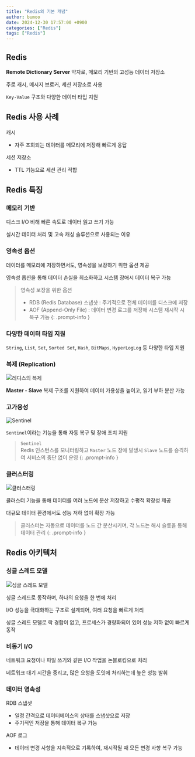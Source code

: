 ```yaml
---
title: "Redis의 기본 개념"
author: bumoo
date: 2024-12-30 17:57:00 +0900
categories: ["Redis"]
tags: ["Redis"]
---
```


## Redis
**Remote Dictionary Server** 약자로, 메모리 기반의 고성능 데이터 저장소

주로 캐시, 메시지 브로커, 세션 저장소로 사용

`Key-Value` 구조와 다양한 데이터 타입 지원

## Redis 사용 사례

캐시
- 자주 조회되는 데이터를 메모리에 저장해 빠르게 응답

세션 저장소
- TTL 기능으로 세션 관리 적합

## Redis 특징

### 메모리 기반
디스크 I/O 비해 빠른 속도로 데이터 읽고 쓰기 가능

실시간 데이터 처리 및 고속 캐싱 솔루션으로 사용되는 이유

### 영속성 옵션
데이터를 메모리에 저장하면서도, 영속성을 보장하기 위한 옵션 제공

영속성 옵션을 통해 데이터 손실을 최소화하고 시스템 장애시 데이터 복구 가능

> 영속성 보장을 위한 옵션
> - RDB (Redis Database) 스냅샷 : 주기적으로 전체 데이터를 디스크에 저장
> - AOF (Append-Only File) : 데이터 변경 로그를 저장해 시스템 재시작 시 복구 가능
{: .prompt-info }

### 다양한 데이터 타입 지원
`String`, `List`, `Set`, `Sorted Set`, `Hash`, `BitMaps`, `HyperLogLog` 등 다양한 타입 지원

### 복제 (Replication)
![레디스의 복제](https://github.com/user-attachments/assets/dc62ed7c-fb60-404d-b783-6dc3f0f9164f)

**Master - Slave** 복제 구조를 지원하여 데이터 가용성을 높이고, 읽기 부하 분산 가능

### 고가용성
![Sentinel](https://github.com/user-attachments/assets/c431be47-39e4-450a-bf3a-e7ba21657b76)

`Sentinel`이라는 기능을 통해 자동 복구 및 장애 조치 지원

> `Sentinel`<br>
> Redis 인스턴스를 모니터링하고 `Master` 노드 장애 발생시 `Slave` 노드를 승격하여 서비스의 중단 없이 운영
{: .prompt-info }

### 클러스터링
![클러스터링](https://github.com/user-attachments/assets/b21c02be-9631-4414-b2f1-580b2cf73b82)

클러스터 기능을 통해 데이터를 여러 노드에 분산 저장하고 수평적 확장성 제공

대규모 데이터 환경에서도 성능 저하 없이 확장 가능

> 클러스터는 자동으로 데이터를 노드 간 분산시키며, 각 노드는 해시 슬롯을 통해 데이터 관리
{: .prompt-info }

## Redis 아키텍처

### 싱글 스레드 모델
![싱글 스레드 모델](https://github.com/user-attachments/assets/1121460e-f3bd-45d2-897e-f9c0b61fef13)

싱글 스레드로 동작하며, 하나의 요청을 한 번에 처리

I/O 성능을 극대화하는 구조로 설계되어, 여러 요청을 빠르게 처리

싱글 스레드 모델로 락 경합이 없고, 프로세스가 경량화되어 있어 성능 저하 없이 빠르게 동작


### 비동기 I/O
네트워크 요청이나 파일 쓰기와 같은 I/O 작업을 논블로킹으로 처리

네트워크 대기 시간을 중리고, 많은 요청을 도잇에 처리하는데 높은 성능 발휘

### 데이터 영속성

RDB 스냅샷
- 일정 간격으로 데이터베이스의 상태를 스냅샷으로 저장
- 주기적인 저장을 통해 데이터 복구 가능

AOF 로그
- 데이터 변경 사항을 지속적으로 기록하여, 재시작될 때 모든 변경 사항 복구 가능
